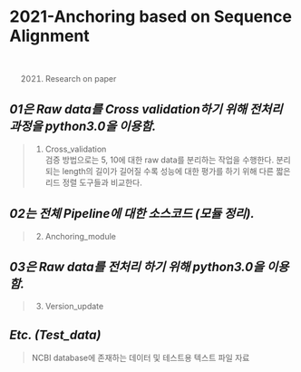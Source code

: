 2021-Anchoring based on Sequence Alignment
========  
<br>
  
> 2021. Research on paper

*01은 Raw data를 Cross validation하기 위해 전처리 과정을 python3.0을 이용함.*
--------  
> 01. Cross_validation  
> 검증 방법으로는 5, 10에 대한 raw data를 분리하는 작업을 수행한다.
> 분리되는 length의 길이가 길어질 수록 성능에 대한 평가를 하기 위해 다른 짧은 리드 정렬 도구들과 비교한다.

*02는 전체 Pipeline에 대한 소스코드 (모듈 정리).*
--------  
> 02. Anchoring_module  

*03은 Raw data를 전처리 하기 위해 python3.0을 이용함.*  
--------  
> 03. Version_update  

*Etc. (Test_data)*
--------  
> NCBI database에 존재하는 데이터 및 테스트용 텍스트 파일 자료
